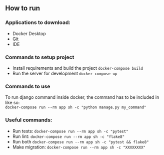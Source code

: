 ## How to run
### Applications to download:
- Docker Desktop
- Git
- IDE

### Commands to setup project
- Install requirements and build the project
```docker-compose build```
- Run the server for development
```docker compose up```

### Commands to use
To run django command inside docker, the command has to be included in like so:<br />
```docker-compose run --rm app sh -c "python manage.py my_command"```

### Useful commands:
- Run tests:
```docker-compose run --rm app sh -c "pytest"```
- Run lint:
```docker-compose run --rm app sh -c "flake8"```
- Run both
```docker-compose run --rm app sh -c "pytest && flake8"```
- Make migration:
```docker-compose run --rm app sh -c "XXXXXXXX"```
